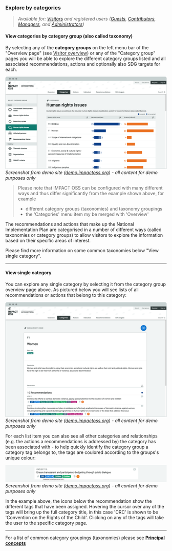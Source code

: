 ### Explore by categories

> _Available for: [Visitors](/visitors/visitor.md) and registered users ([Guests](/guests/guest.md), [Contributors](/contributors/contributor.md), [Managers](/managers/manager.md), and [Administrators](/admins/admin.md))_

#### View categories by category group (also called taxonomy)

By selecting any of the **category groups** on the left menu bar of the "Overview page" (see [Visitor overview](/visitors/visitor.md)) or any of the "Category group" pages you will be able to explore the different category groups listed and all associated recommendations, actions and optionally also SDG targets for each.

![](/assets/v-categories.png)
_Screenshot from demo site ([demo.impactoss.org](https://demo.impactoss.org)) - all content for demo purposes only_

> Please note that IMPACT OSS can be configured with many different ways and thus differ significantly from the example shown above, for example
> - different category groups (taxonomies) and taxonomy groupings
> - the 'Categories' menu item my be merged with 'Overview'

The recommendations and actions that make up the National Implementation Plan are categorised in a number of different ways (called taxonomies or category groups) to allow visitors to explore the information based on their specific areas of interest.

Please find more information on some common taxonomies below "View single category".

---

#### View single category

You can explore any single category by selecting it from the category group overview page above. As pictured below you will see lists of all recommendations or actions that belong to this category:

![](/assets/v-categories-single.png)
_Screenshot from demo site ([demo.impactoss.org](https://demo.impactoss.org)) - all content for demo purposes only_

For each list item you can also see all other categories and relationships (e.g. the actions a recommendations is addressed by) the category has been associated with - to help quickly identify the category group a category tag belongs to, the tags are coulored according to the groups's unique colour:

![](/assets/cursor.png)
_Screenshot from demo site ([demo.impactoss.org](https://demo.impactoss.org)) - all content for demo purposes only_

In the example above, the icons below the recommendation show the different tags that have been assigned. Hovering the cursor over any of the tags will bring up the full category title, in this case 'CRC' is shown to be 'Convention on the Rights of the Child'. Clicking on any of the tags will take the user to the specific category page.

---

For a list of common category groupings (taxonomies) please see **[Principal concepts](concepts.md)**
